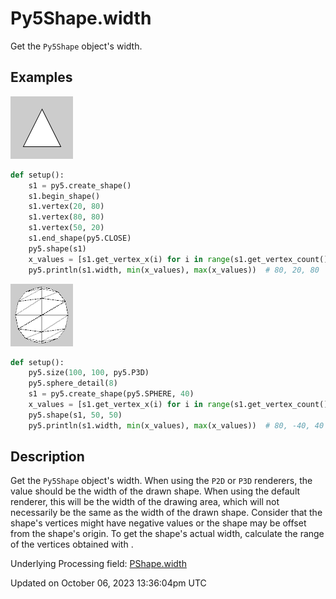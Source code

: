 # Py5Shape.width

Get the `Py5Shape` object's width.

## Examples

<div class="example-table">

<div class="example-row"><div class="example-cell-image">

![example picture for width](/images/reference/Py5Shape_width_0.png)

</div><div class="example-cell-code">

```python
def setup():
    s1 = py5.create_shape()
    s1.begin_shape()
    s1.vertex(20, 80)
    s1.vertex(80, 80)
    s1.vertex(50, 20)
    s1.end_shape(py5.CLOSE)
    py5.shape(s1)
    x_values = [s1.get_vertex_x(i) for i in range(s1.get_vertex_count())]
    py5.println(s1.width, min(x_values), max(x_values))  # 80, 20, 80
```

</div></div>

<div class="example-row"><div class="example-cell-image">

![example picture for width](/images/reference/Py5Shape_width_1.png)

</div><div class="example-cell-code">

```python
def setup():
    py5.size(100, 100, py5.P3D)
    py5.sphere_detail(8)
    s1 = py5.create_shape(py5.SPHERE, 40)
    x_values = [s1.get_vertex_x(i) for i in range(s1.get_vertex_count())]
    py5.shape(s1, 50, 50)
    py5.println(s1.width, min(x_values), max(x_values))  # 80, -40, 40
```

</div></div>

</div>

## Description

Get the `Py5Shape` object's width. When using the `P2D` or `P3D` renderers, the value should be the width of the drawn shape. When using the default renderer, this will be the width of the drawing area, which will not necessarily be the same as the width of the drawn shape. Consider that the shape's vertices might have negative values or the shape may be offset from the shape's origin. To get the shape's actual width, calculate the range of the vertices obtained with [](py5shape_get_vertex_x).

Underlying Processing field: [PShape.width](https://processing.org/reference/PShape_width.html)

Updated on October 06, 2023 13:36:04pm UTC
